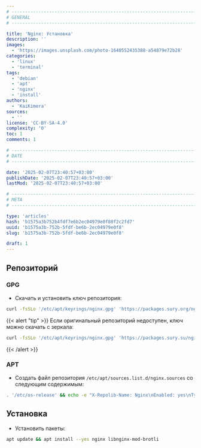 ```yaml
---
# -------------------------------------------------------------------------------------------------------------------- #
# GENERAL
# -------------------------------------------------------------------------------------------------------------------- #

title: 'Nginx: Установка'
description: ''
images:
  - 'https://images.unsplash.com/photo-1640552435388-a54879e72b28'
categories:
  - 'linux'
  - 'terminal'
tags:
  - 'debian'
  - 'apt'
  - 'nginx'
  - 'install'
authors:
  - 'KaiKimera'
sources:
  - ''
license: 'CC-BY-SA-4.0'
complexity: '0'
toc: 1
comments: 1

# -------------------------------------------------------------------------------------------------------------------- #
# DATE
# -------------------------------------------------------------------------------------------------------------------- #

date: '2025-02-07T23:40:57+03:00'
publishDate: '2025-02-07T23:40:57+03:00'
lastMod: '2025-02-07T23:40:57+03:00'

# -------------------------------------------------------------------------------------------------------------------- #
# META
# -------------------------------------------------------------------------------------------------------------------- #

type: 'articles'
hash: 'b1575a3b752b4fdf7e6b2ec04979e0f80f2c2fd7'
uuid: 'b1575a3b-752b-5fdf-be6b-2ec04979e0f8'
slug: 'b1575a3b-752b-5fdf-be6b-2ec04979e0f8'

draft: 1
---
```




<!--more-->

## Репозиторий

### GPG

- Скачать и установить ключ репозитория:

```bash
curl -fsSLo '/etc/apt/keyrings/nginx.gpg' 'https://packages.sury.org/nginx-mainline/apt.gpg'
```

{{< alert "tip" >}}
Если оригинальный репозиторий недоступен, ключ можно скачать с зеркала:

```bash
curl -fsSLo '/etc/apt/keyrings/nginx.gpg' 'https://packages.sury.su/nginx-mainline/apt.gpg'
```
{{< /alert >}}

### APT

- Создать файл репозитория `/etc/apt/sources.list.d/nginx.sources` со следующим содержимым:

```bash
. '/etc/os-release' && echo -e "X-Repolib-Name: Nginx\nEnabled: yes\nTypes: deb\nURIs: https://packages.sury.org/nginx-mainline\n#URIs: https://packages.sury.su/nginx-mainline\nSuites: ${VERSION_CODENAME}\nComponents: main\nArchitectures: $( dpkg --print-architecture )\nSigned-By: /etc/apt/keyrings/nginx.gpg\n" | tee '/etc/apt/sources.list.d/nginx.sources' > '/dev/null'
```

## Установка

- Установить пакеты:

```bash
apt update && apt install --yes nginx libnginx-mod-brotli
```

